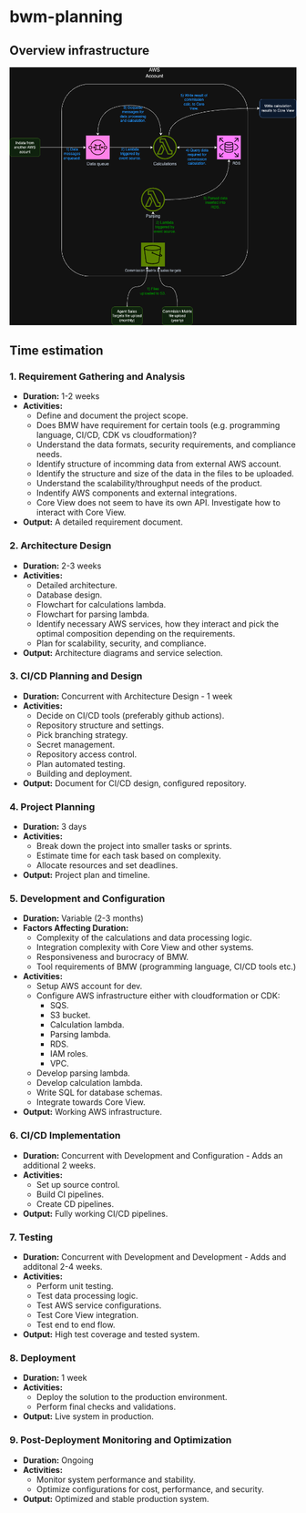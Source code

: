# bwm-planning

## Overview infrastructure

![Initial draft of architecture](design_2.png)

## Time estimation

### 1. Requirement Gathering and Analysis

- **Duration:** 1-2 weeks
- **Activities:**
  - Define and document the project scope.
  - Does BMW have requirement for certain tools (e.g. programming language, CI/CD, CDK vs cloudformation)?
  - Understand the data formats, security requirements, and compliance needs.
  - Identify structure of incomming data from external AWS account.
  - Identify the structure and size of the data in the files to be uploaded.
  - Understand the scalability/throughput needs of the product.
  - Indentify AWS components and external integrations.
  - Core View does not seem to have its own API. Investigate how to interact with Core View.
- **Output:** A detailed requirement document.

### 2. Architecture Design

- **Duration:** 2-3 weeks
- **Activities:**
  - Detailed architecture.
  - Database design.
  - Flowchart for calculations lambda.
  - Flowchart for parsing lambda.
  - Identify necessary AWS services, how they interact and pick the optimal composition depending on the requirements.
  - Plan for scalability, security, and compliance.
- **Output:** Architecture diagrams and service selection.

### 3. CI/CD Planning and Design

- **Duration:** Concurrent with Architecture Design - 1 week
- **Activities:**
  - Decide on CI/CD tools (preferably github actions).
  - Repository structure and settings.
  - Pick branching strategy.
  - Secret management.
  - Repository access control.
  - Plan automated testing.
  - Building and deployment.
- **Output:** Document for CI/CD design, configured repository.

### 4. Project Planning

- **Duration:** 3 days
- **Activities:**
  - Break down the project into smaller tasks or sprints.
  - Estimate time for each task based on complexity.
  - Allocate resources and set deadlines.
- **Output:** Project plan and timeline.

### 5. Development and Configuration

- **Duration:** Variable (2-3 months)
- **Factors Affecting Duration:**
  - Complexity of the calculations and data processing logic.
  - Integration complexity with Core View and other systems.
  - Responsiveness and burocracy of BMW.
  - Tool requirements of BMW (programming language, CI/CD tools etc.)
- **Activities:**
  - Setup AWS account for dev.
  - Configure AWS infrastructure either with cloudformation or CDK:
    - SQS.
    - S3 bucket.
    - Calculation lambda.
    - Parsing lambda.
    - RDS.
    - IAM roles.
    - VPC.
  - Develop parsing lambda.
  - Develop calculation lambda.
  - Write SQL for database schemas.
  - Integrate towards Core View.
- **Output:** Working AWS infrastructure.

### 6. CI/CD Implementation

- **Duration:** Concurrent with Development and Configuration - Adds an additional 2 weeks.
- **Activities:** 
  - Set up source control.
  - Build CI pipelines.
  - Create CD pipelines.
- **Output:** Fully working CI/CD pipelines.

### 7. Testing

- **Duration:** Concurrent with Development and Development - Adds and additonal 2-4 weeks.
- **Activities:**
  - Perform unit testing.
  - Test data processing logic.
  - Test AWS service configurations.
  - Test Core View integration.
  - Test end to end flow.
- **Output:** High test coverage and tested system.

### 8. Deployment

- **Duration:** 1 week
- **Activities:**
  - Deploy the solution to the production environment.
  - Perform final checks and validations.
- **Output:** Live system in production.

### 9. Post-Deployment Monitoring and Optimization

- **Duration:** Ongoing
- **Activities:**
  - Monitor system performance and stability.
  - Optimize configurations for cost, performance, and security.
- **Output:** Optimized and stable production system.